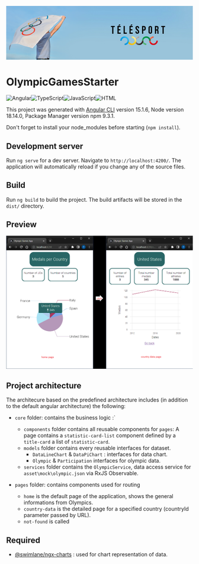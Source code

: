 <p align="center">
  <img src="src\assets\img\telesport_logo.png" title="Telesport">
</p>

# OlympicGamesStarter 
![Angular](https://img.shields.io/static/v1?label=&message=ANGULAR&color=red)![TypeScript](https://img.shields.io/static/v1?label=&message=TypeScript&color=blue)![JavaScript](https://img.shields.io/static/v1?label=&message=JavaScript&color=yellow)![HTML](https://img.shields.io/static/v1?label=&message=HTML&color=green)


This project was generated with [Angular CLI](https://github.com/angular/angular-cli) version 15.1.6, Node version 18.14.0, Package Manager version npm 9.3.1.

Don't forget to install your node_modules before starting (`npm install`).

## Development server

Run `ng serve` for a dev server. Navigate to `http://localhost:4200/`. The application will automatically reload if you change any of the source files.

## Build

Run `ng build` to build the project. The build artifacts will be stored in the `dist/` directory.

## Preview
<p align="center">
  <img src="src\assets\img\preview.png" title="Preview">
</p>

## Project architecture

The architecure based on the predefined architecture includes (in addition to the default angular architecture) the following:

- `core` folder: contains the business logic :`
  - `components` folder contains all reusable components for `pages`: 
     A page contains a `statistic-card-list` component defined by a `title-card` a list of `statistic-card`.
  - `models` folder contains every reusable interfaces for dataset.
    - `DataLineChart` & `DataPiChart` : interfaces for data chart.
    - `Olympic` & `Participation` interfaces for olympic data.
  - `services` folder contains the `OlympicService`, data access service for `asset\mock\olympic.json` via RxJS Observable.

- `pages` folder: contains components used for routing
  - `home` is the default page of the application, shows the general informations from Olympics.
  - `country-data` is the detailed page for a specified country (countryId parameter passed by URL).
  - `not-found` is called 

## Required
- [@swimlane/ngx-charts](https://www.npmjs.com/package/@swimlane/ngx-charts) : used for chart representation of data.
